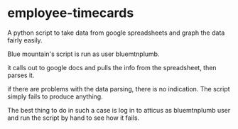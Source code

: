 employee-timecards
==================

A python script to take data from google spreadsheets and graph the data fairly easily.


Blue mountain's script is run as user bluemtnplumb.

it calls out to google docs and pulls the info from the spreadsheet, then parses it.

if there are problems with the data parsing, there is no indication. The script simply fails to produce anything. 

The best thing to do in such a case is log in to atticus as bluemtnplumb user and run the script by hand to see how it fails.

